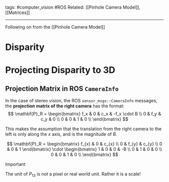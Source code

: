 tags: #computer_vision #ROS 
Related: [[Pinhole Camera Model]], [[Matrices]]

---

Following on from the [[Pinhole Camera Model]]

# Disparity
# Projecting Disparity to 3D
## Projection Matrix in ROS `CameraInfo`

In the case of stereo vision, the ROS `sensor_msgs::CameraInfo` messages, the **projection matrix of the right camera** has the format:
$$
\mathbf{P}_R = 
\begin{bmatrix}
f_x & 0 & c_x & -f_x \cdot B \\
0 & f_y & c_y & 0 \\
0 & 0 & 1 & 0 \\
\end{bmatrix}
$$

This makes the assumption that the translation from the right camera to the left is only along the $x$ axis, and is the magnitude of $B$.

$$
\mathbf{P}_R = 
\begin{bmatrix}
f_{x} & 0 & c_{x} \\ 
0 & f_{y} & c_{y} \\
0 & 0 & 1
\end{bmatrix} 
\cdot
\begin{bmatrix}
1 & 0 & 0 & -B \\
0 & 1 & 0 & 0 \\
0 & 0 & 1 & 0 \\
\end{bmatrix}
$$
> [!important] 
> The unit of $P_{13}$ is not a pixel or real world unit. Rather it is a scale!
